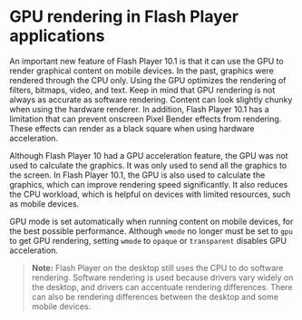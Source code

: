 # GPU rendering in Flash Player applications

An important new feature of Flash Player 10.1 is that it can use the GPU to
render graphical content on mobile devices. In the past, graphics were rendered
through the CPU only. Using the GPU optimizes the rendering of filters, bitmaps,
video, and text. Keep in mind that GPU rendering is not always as accurate as
software rendering. Content can look slightly chunky when using the hardware
renderer. In addition, Flash Player 10.1 has a limitation that can prevent
onscreen Pixel Bender effects from rendering. These effects can render as a
black square when using hardware acceleration.

Although Flash Player 10 had a GPU acceleration feature, the GPU was not used to
calculate the graphics. It was only used to send all the graphics to the screen.
In Flash Player 10.1, the GPU is also used to calculate the graphics, which can
improve rendering speed significantly. It also reduces the CPU workload, which
is helpful on devices with limited resources, such as mobile devices.

GPU mode is set automatically when running content on mobile devices, for the
best possible performance. Although `wmode` no longer must be set to `gpu` to
get GPU rendering, setting `wmode` to `opaque` or `transparent` disables GPU
acceleration.

> **Note:** Flash Player on the desktop still uses the CPU to do software
> rendering. Software rendering is used because drivers vary widely on the
> desktop, and drivers can accentuate rendering differences. There can also be
> rendering differences between the desktop and some mobile devices.
